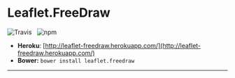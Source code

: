 Leaflet.FreeDraw
================

![Travis](https://api.travis-ci.org/Wildhoney/Leaflet.FreeDraw.png)
&nbsp;
![npm](https://badge.fury.io/js/leaflet-freedraw.png)

* **Heroku**: [http://leaflet-freedraw.herokuapp.com/](http://leaflet-freedraw.herokuapp.com/)
* **Bower:** `bower install leaflet.freedraw`

---